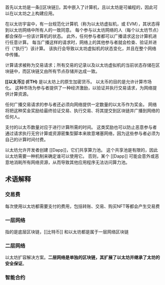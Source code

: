 首先以太坊是一条[[区块链]]，其中嵌入了计算机，且以太坊是可编程的，因此可以在以太坊之上构建应用。

在以太坊宇宙中，有一台规范化计算机（称为以太坊虚拟机，或 EVM），其状态得到以太坊网络中所有人的一致同意。 每个参与以太坊网络的人（每个以太坊节点）都会保存一份该计算机的状态。 此外，任何参与者都可以广播请求这台计算机进行任意计算。 每当广播这样的请求时，网络上的其他参与者就会检查、验证并进行（“执行”）该计算。 该执行会导致以太坊虚拟机的状态变化，并且在整个网络中传播。

计算请求被称为交易请求；所有交易的记录以及以太坊虚拟机的当前状态存储在区块链中，而区块链又由所有节点存储并达成一致。

**[[以太币]] (ETH)** 是以太坊上的原生加密货币。 以太币的目的是允许计算市场化。 这种市场为参与者提供了一种经济激励，以验证并执行交易请求，为网络提供计算资源。

任何广播交易请求的参与者还必须向网络提供一定数量的以太币作为奖金。 网络将把这种奖金奖励给最终验证交易、执行交易、将其提交到区块链并广播到网络的任何人。

支付的以太币数量对应于进行计算所需的时间。 这类奖励也可以防止恶意参与者通过请求执行无穷计算或资源密集型脚本来故意堵塞网络，因为这些参与者必须为自己的计算时间付费。

以太坊允许开发者创建 [[Dapp]]，它们共享算力池。 这个共享池是有限的，因此以太坊需要一种机制来确定谁可以使用它。 否则，某个 [[Dapp]] 可能会意外或恶意地消耗所有网络资源，从而导致其他应用程序无法访问算力池。

## 术语解释

### 交易费
每次使用以太坊都需要支付的费用，包括转账、交易、购买NFT等都会产生交易费

### 一层网络
指的是底层区块链，[[比特币]] 和以太坊都是属于一层网络区块链

### 二层网络
以太坊扩容解决方案。**二层网络是单独的区块链，其扩展了以太坊并继承了太坊的安全保证**。

### 智能合约